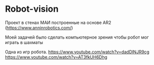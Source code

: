 # Robot-vision


Проект в стенах МАИ построенные на основе AR2 (https://www.anninrobotics.com/)

Моей задачей было сделать компьютерное зрения чтобы робот мог играть в шахматы

Одна из игр робота.
https://www.youtube.com/watch?v=dadDlNJR9cg
https://www.youtube.com/watch?v=AT3fkUH6Dhg
